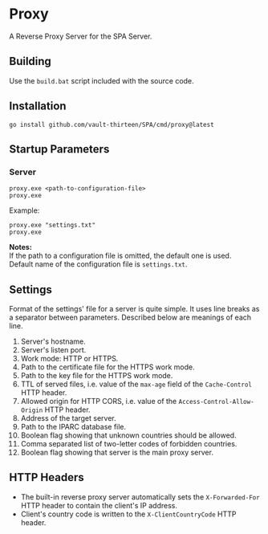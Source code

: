 # Proxy

A Reverse Proxy Server for the SPA Server.

## Building
Use the `build.bat` script included with the source code.

## Installation
`go install github.com/vault-thirteen/SPA/cmd/proxy@latest`  

## Startup Parameters

### Server

`proxy.exe <path-to-configuration-file>`  
`proxy.exe`  

Example:

`proxy.exe "settings.txt"`  
`proxy.exe`  

**Notes:**  
If the path to a configuration file is omitted, the default one is used.  
Default name of the configuration file is `settings.txt`.  

## Settings

Format of the settings' file for a server is quite simple. It uses line breaks 
as a separator between parameters. Described below are meanings of each line.

1. Server's hostname.
2. Server's listen port.
3. Work mode: HTTP or HTTPS.
4. Path to the certificate file for the HTTPS work mode.
5. Path to the key file for the HTTPS work mode.
6. TTL of served files, i.e. value of the `max-age` field of the
   `Cache-Control` HTTP header.
7. Allowed origin for HTTP CORS, i.e. value of the
   `Access-Control-Allow-Origin` HTTP header.
8. Address of the target server.
9. Path to the IPARC database file.
10. Boolean flag showing that unknown countries should be allowed.
11. Comma separated list of two-letter codes of forbidden countries.
12. Boolean flag showing that server is the main proxy server.

## HTTP Headers
* The built-in reverse proxy server automatically sets the `X-Forwarded-For` HTTP 
header to contain the client's IP address.
* Client's country code is written to the `X-ClientCountryCode` HTTP header.
